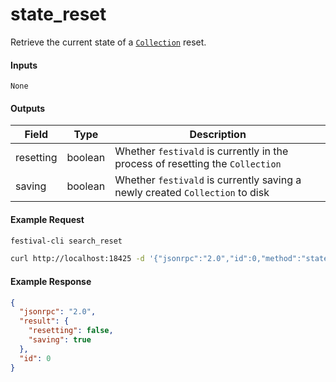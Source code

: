 # state_reset
Retrieve the current state of a [`Collection`](../../common-objects/collection.md) reset.

#### Inputs

`None`

#### Outputs

| Field     | Type    | Description |
|-----------|---------|-------------|
| resetting | boolean | Whether `festivald` is currently in the process of resetting the `Collection`
| saving    | boolean | Whether `festivald` is currently saving a newly created `Collection` to disk

#### Example Request
```bash
festival-cli search_reset
```
```bash
curl http://localhost:18425 -d '{"jsonrpc":"2.0","id":0,"method":"state_reset"}'
```

#### Example Response
```json
{
  "jsonrpc": "2.0",
  "result": {
    "resetting": false,
    "saving": true
  },
  "id": 0
}
```
